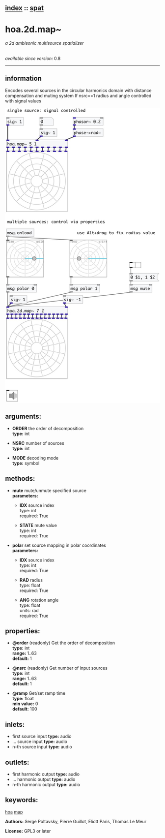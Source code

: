 [index](index.html) :: [spat](category_spat.html)
---

# hoa.2d.map~

###### a 2d ambisonic multisource spatializer

*available since version:* 0.8

---


## information
Encodes several sources in the circular harmonics domain with distance
            compensation and muting system
If nsrc==1 radius and angle controlled with signal values



[![example](../examples/img/hoa.2d.map~.jpg)](../examples/pd/hoa.2d.map~.pd)



## arguments:

* **ORDER**
the order of decomposition<br>
__type:__ int<br>

* **NSRC**
number of sources<br>
__type:__ int<br>

* **MODE**
decoding mode<br>
__type:__ symbol<br>



## methods:

* **mute**
mute/unmute specified source<br>
  __parameters:__
  - **IDX** source index<br>
    type: int <br>
    required: True <br>

  - **STATE** mute value<br>
    type: int <br>
    required: True <br>

* **polar**
set source mapping in polar coordinates<br>
  __parameters:__
  - **IDX** source index<br>
    type: int <br>
    required: True <br>

  - **RAD** radius<br>
    type: float <br>
    required: True <br>

  - **ANG** rotation angle<br>
    type: float <br>
    units: rad <br>
    required: True <br>




## properties:

* **@order** (readonly)
Get the order of decomposition<br>
__type:__ int<br>
__range:__ 1..63<br>
__default:__ 1<br>

* **@nsrc** (readonly)
Get number of input sources<br>
__type:__ int<br>
__range:__ 1..63<br>
__default:__ 1<br>

* **@ramp** 
Get/set ramp time<br>
__type:__ float<br>
__min value:__ 0<br>
__default:__ 100<br>



## inlets:

* first source input 
__type:__ audio<br>
* ... source input 
__type:__ audio<br>
* n-th source input 
__type:__ audio<br>



## outlets:

* first harmonic output
__type:__ audio<br>
* ... harmonic output
__type:__ audio<br>
* n-th harmonic output
__type:__ audio<br>



## keywords:

[hoa](keywords/hoa.html)
[map](keywords/map.html)






**Authors:** Serge Poltavsky, Pierre Guillot, Eliott Paris, Thomas Le Meur




**License:** GPL3 or later





